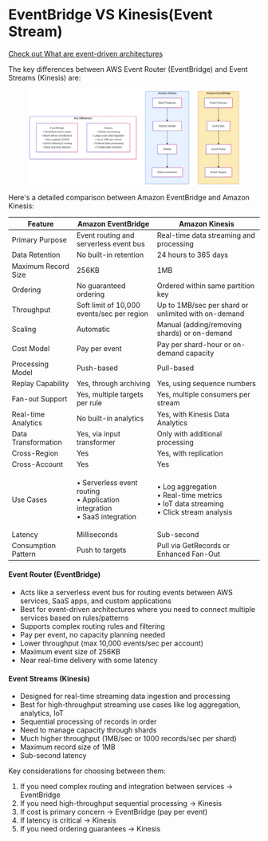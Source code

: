 # EventBridge VS Kinesis(Event Stream)

[Check out What are event-driven architectures](https://serverlessland.com/event-driven-architecture/what-are-event-driven-architectures)



The key differences between AWS Event Router (EventBridge) and Event Streams (Kinesis) are:

<figure><img src="../../../../.gitbook/assets/image (33).png" alt=""><figcaption></figcaption></figure>

Here's a detailed comparison between Amazon EventBridge and Amazon Kinesis:

| Feature             | Amazon EventBridge                                                                   | Amazon Kinesis                                                                                     |
| ------------------- | ------------------------------------------------------------------------------------ | -------------------------------------------------------------------------------------------------- |
| Primary Purpose     | Event routing and serverless event bus                                               | Real-time data streaming and processing                                                            |
| Data Retention      | No built-in retention                                                                | 24 hours to 365 days                                                                               |
| Maximum Record Size | 256KB                                                                                | 1MB                                                                                                |
| Ordering            | No guaranteed ordering                                                               | Ordered within same partition key                                                                  |
| Throughput          | Soft limit of 10,000 events/sec per region                                           | Up to 1MB/sec per shard or unlimited with on-demand                                                |
| Scaling             | Automatic                                                                            | Manual (adding/removing shards) or on-demand                                                       |
| Cost Model          | Pay per event                                                                        | Pay per shard-hour or on-demand capacity                                                           |
| Processing Model    | Push-based                                                                           | Pull-based                                                                                         |
| Replay Capability   | Yes, through archiving                                                               | Yes, using sequence numbers                                                                        |
| Fan-out Support     | Yes, multiple targets per rule                                                       | Yes, multiple consumers per stream                                                                 |
| Real-time Analytics | No built-in analytics                                                                | Yes, with Kinesis Data Analytics                                                                   |
| Data Transformation | Yes, via input transformer                                                           | Only with additional processing                                                                    |
| Cross-Region        | Yes                                                                                  | Yes, with replication                                                                              |
| Cross-Account       | Yes                                                                                  | Yes                                                                                                |
| Use Cases           | <p>• Serverless event routing<br>• Application integration<br>• SaaS integration</p> | <p>• Log aggregation<br>• Real-time metrics<br>• IoT data streaming<br>• Click stream analysis</p> |
| Latency             | Milliseconds                                                                         | Sub-second                                                                                         |
| Consumption Pattern | Push to targets                                                                      | Pull via GetRecords or Enhanced Fan-Out                                                            |

#### Event Router (EventBridge)

* Acts like a serverless event bus for routing events between AWS services, SaaS apps, and custom applications
* Best for event-driven architectures where you need to connect multiple services based on rules/patterns
* Supports complex routing rules and filtering
* Pay per event, no capacity planning needed
* Lower throughput (max 10,000 events/sec per account)
* Maximum event size of 256KB
* Near real-time delivery with some latency

#### Event Streams (Kinesis)

* Designed for real-time streaming data ingestion and processing
* Best for high-throughput streaming use cases like log aggregation, analytics, IoT
* Sequential processing of records in order
* Need to manage capacity through shards
* Much higher throughput (1MB/sec or 1000 records/sec per shard)
* Maximum record size of 1MB
* Sub-second latency

Key considerations for choosing between them:

1. If you need complex routing and integration between services → EventBridge
2. If you need high-throughput sequential processing → Kinesis
3. If cost is primary concern → EventBridge (pay per event)
4. If latency is critical → Kinesis
5. If you need ordering guarantees → Kinesis
